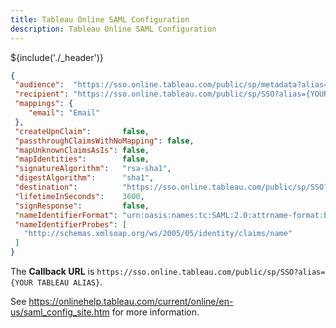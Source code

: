 ```yaml
---
title: Tableau Online SAML Configuration
description: Tableau Online SAML Configuration
---
```


${include('./_header')}

```json
{
 "audience":  "https://sso.online.tableau.com/public/sp/metadata?alias={YOUR TABLEAU ALIAS}",
 "recipient": "https://sso.online.tableau.com/public/sp/SSO?alias={YOUR TABLEAU ALIAS}",
 "mappings": {
    "email": "Email"
 },
 "createUpnClaim":       false,
 "passthroughClaimsWithNoMapping": false,
 "mapUnknownClaimsAsIs": false,
 "mapIdentities":        false,
 "signatureAlgorithm":   "rsa-sha1",
 "digestAlgorithm":      "sha1",
 "destination":          "https://sso.online.tableau.com/public/sp/SSO?alias={YOUR TABLEAU ALIAS}",
 "lifetimeInSeconds":    3600,
 "signResponse":         false,
 "nameIdentifierFormat": "urn:oasis:names:tc:SAML:2.0:attrname-format:basic",
 "nameIdentifierProbes": [
   "http://schemas.xmlsoap.org/ws/2005/05/identity/claims/name"
 ]
}
```

The **Callback URL** is `https://sso.online.tableau.com/public/sp/SSO?alias={YOUR TABLEAU ALIAS}`.

See https://onlinehelp.tableau.com/current/online/en-us/saml_config_site.htm for more information.
